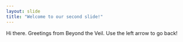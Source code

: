 ```yaml
---
layout: slide
title: "Welcome to our second slide!"
---
```

Hi there. Greetings from Beyond the Veil.
Use the left arrow to go back!
